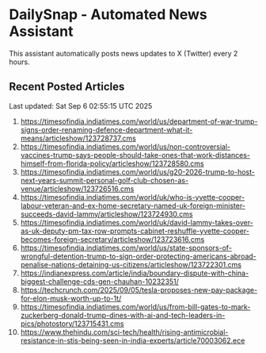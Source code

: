 # DailySnap - Automated News Assistant

This assistant automatically posts news updates to X (Twitter) every 2 hours.

## Recent Posted Articles

Last updated: Sat Sep  6 02:55:15 UTC 2025

1. https://timesofindia.indiatimes.com/world/us/department-of-war-trump-signs-order-renaming-defence-department-what-it-means/articleshow/123728737.cms
2. https://timesofindia.indiatimes.com/world/us/non-controversial-vaccines-trump-says-people-should-take-ones-that-work-distances-himself-from-florida-policy/articleshow/123728580.cms
3. https://timesofindia.indiatimes.com/world/us/g20-2026-trump-to-host-next-years-summit-personal-golf-club-chosen-as-venue/articleshow/123726516.cms
4. https://timesofindia.indiatimes.com/world/uk/who-is-yvette-cooper-labour-veteran-and-ex-home-secretary-named-uk-foreign-minister-succeeds-david-lammy/articleshow/123724930.cms
5. https://timesofindia.indiatimes.com/world/uk/david-lammy-takes-over-as-uk-deputy-pm-tax-row-prompts-cabinet-reshuffle-yvette-cooper-becomes-foreign-secretary/articleshow/123723616.cms
6. https://timesofindia.indiatimes.com/world/us/state-sponsors-of-wrongful-detention-trump-to-sign-order-protecting-americans-abroad-penalise-nations-detaining-us-citizens/articleshow/123722301.cms
7. https://indianexpress.com/article/india/boundary-dispute-with-china-biggest-challenge-cds-gen-chauhan-10232351/
8. https://techcrunch.com/2025/09/05/tesla-proposes-new-pay-package-for-elon-musk-worth-up-to-1t/
9. https://timesofindia.indiatimes.com/world/us/from-bill-gates-to-mark-zuckerberg-donald-trump-dines-with-ai-and-tech-leaders-in-pics/photostory/123715431.cms
10. https://www.thehindu.com/sci-tech/health/rising-antimicrobial-resistance-in-stis-being-seen-in-india-experts/article70003062.ece

